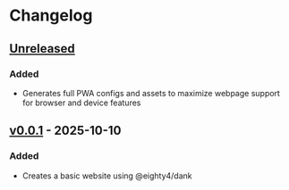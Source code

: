 # Changelog

## [Unreleased]

### Added

- Generates full PWA configs and assets to maximize webpage
  support for browser and device features

## [v0.0.1] - 2025-10-10

### Added

- Creates a basic website using @eighty4/dank

[Unreleased]: https://github.com/eighty4/dank/compare/v0.0.1...HEAD
[v0.0.1]: https://github.com/eighty4/dank/releases/tag/v0.0.1
